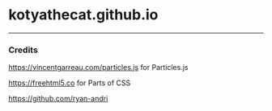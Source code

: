 # kotyathecat.github.io
---
### Credits
https://vincentgarreau.com/particles.js for Particles.js

https://freehtml5.co for Parts of CSS

https://github.com/ryan-andri
